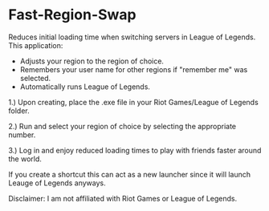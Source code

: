 # Fast-Region-Swap
Reduces initial loading time when switching servers in League of Legends.
This application:
- Adjusts your region to the region of choice.
- Remembers your user name for other regions if "remember me" was selected.
- Automatically runs League of Legends.

1.) Upon creating, place the .exe file in your Riot Games/League of Legends folder.

2.) Run and select your region of choice by selecting the appropriate number.

3.) Log in and enjoy reduced loading times to play with friends faster around the world.

If you create a shortcut this can act as a new launcher since it will launch Leauge of Legends anyways.

Disclaimer: I am not affiliated with Riot Games or League of Legends.
